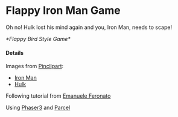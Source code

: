 # Flappy Iron Man Game

Oh no! Hulk lost his mind again and you, Iron Man, needs to scape!

*\*Flappy Bird Style Game\**

#### Details

Images from [Pinclipart](https://www.pinclipart.com/):
- [Iron Man](https://www.pinclipart.com/pindetail/hTThJT_iron-man-marvel-avengers-clipart/)
- [Hulk](https://www.pinclipart.com/pindetail/iRToTo_hulk-hulk-green-and-purple-clipart/)

Following tutorial from [Emanuele Feronato](https://www.emanueleferonato.com/2019/05/02/flappy-bird-html5-prototype-updated-to-phaser-3-16-2/)

Using [Phaser3](https://phaser.io/phaser3) and [Parcel](https://parceljs.org/)